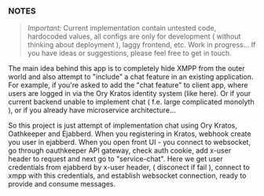 ### NOTES

> *Important:* Current implementation contain untested code, hardocoded values, 
all configs are only for development ( without thinking about deployment ), laggy
frontend, etc. Work in progress... If you have ideas or suggestions, please feel 
free to get in touch.

The main idea behind this app is to completely hide XMPP from the outer world 
and also attempt to "include" a chat feature in an existing application. For 
example, if you're asked to add the "chat feature" to client app, where users 
are logged in via the Ory Kratos identity system (like here). Or if your current 
backend unable to implement chat ( f.e. large complicated monolyth ), or if you 
already have microservice architecture...

So this project is just attempt of implementation chat using Ory Kratos, 
Oathkeeper and Ejabberd. When you registering in Kratos, webhook create you user
in ejabberd. When you open front UI - you connect to websocket, go through 
oauthkeeper API gateway, check auth cookie, add x-user header to request and 
next go to "service-chat". Here we get user credentials from ejabberd by x-user 
header, ( disconect if fail ), connect to xmpp with this credentials, and 
establish websocket connection, ready to provide and consume messages.